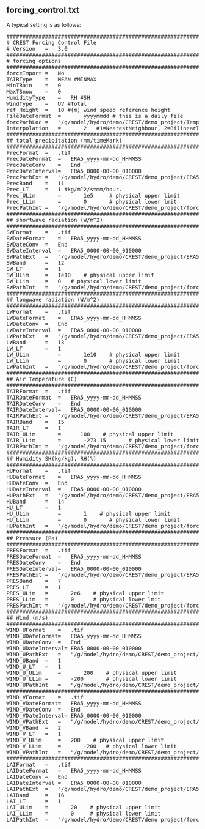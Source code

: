## forcing_control.txt
A typical setting is as follows:
<pre>
################################################################################
# CREST Forcing Control File
# Version	=	3.0
###############################################################################
# forcing options
###############################################################################
forceImport	=	No
TAIRType	=	MEAN #MINMAX
MinTRain	=	0
MaxTSnow	=	0
HumidityType	=	RH #SH
WindType	=	UV #Total
ref_Height	=	10 #(m) wind speed reference height
FileDateFormat  =       yyyymmdd # this is a daily file
forcPathLoc	=	"/g/model/hydro/demo/CREST/demo_project/Temp/Temp_forcing/"
Interpolation   =       2   #1=NearestNeighbour, 2=BilinearInterpolation
###############################################################################
## total precipitation (mm/timeMark)
###############################################################################
PrecFormat	=	.tif
PrecDateFormat	=	ERA5_yyyy-mm-dd_HHMMSS
PrecDateConv	=	End
PrecDateInterval=	ERA5_0000-00-00_010000
PrecPathExt	=	"/g/model/hydro/demo/CREST/demo_project/ERA5_forcing/"
PrecBand	=	11
Prec_LT		=	1 #kg/m^2/s=mm/hour.
Prec_ULim       =       1e5     # physical upper limit
Prec_LLim       =       0       # physical lower lmit 
PrecPathInt	=	"/g/model/hydro/demo/CREST/demo_project/forcing/prec/prec."
###############################################################################
## shortwave radiation (W/m^2)
###############################################################################
SWFormat	=	.tif
SWDateFormat	=	ERA5_yyyy-mm-dd_HHMMSS
SWDateConv	=	End
SWDateInterval	=	ERA5_0000-00-00_010000
SWPathExt	=	"/g/model/hydro/demo/CREST/demo_project/ERA5_forcing/"
SWBand		=	12
SW_LT		=	1
SW_ULim		=	1e10	# physical upper limit
SW_LLim		=	0	# physical lower limit
SWPathInt	=	"/g/model/hydro/demo/CREST/demo_project/forcing/SW/sw."
###############################################################################
## longwave radiation (W/m^2)
###############################################################################
LWFormat	=	.tif
LWDateFormat	=	ERA5_yyyy-mm-dd_HHMMSS
LWDateConv	=	End
LWDateInterval	=	ERA5_0000-00-00_010000
LWPathExt	=	"/g/model/hydro/demo/CREST/demo_project/ERA5_forcing/"
LWBand		=	13
LW_LT		=	1
LW_ULim         =       1e10    # physical upper limit
LW_LLim         =       0       # physical lower limit
LWPathInt	=	"/g/model/hydro/demo/CREST/demo_project/forcing/LW/lw."
###############################################################################
## Air Temperature (C)
###############################################################################
TAIRFormat	=	.tif
TAIRDateFormat	=	ERA5_yyyy-mm-dd_HHMMSS
TAIRDateConv	=	End
TAIRDateInterval=	ERA5_0000-00-00_010000
TAIRPathExt	=	"/g/model/hydro/demo/CREST/demo_project/ERA5_forcing/"
TAIRBand	=	15
TAIR_LT		=	1
TAIR_ULim       =      100    # physical upper limit
TAIR_LLim       =       -273.15       # physical lower limit
TAIRPathInt	=	"/g/model/hydro/demo/CREST/demo_project/forcing/TAIR/TAIR."
###############################################################################
## Humidity SH(kg/kg), RH(%)
###############################################################################
HUFormat	=	.tif
HUDateFormat	=	ERA5_yyyy-mm-dd_HHMMSS
HUDateConv	=	End
HUDateInterval	=	ERA5_0000-00-00_010000
HUPathExt	=	"/g/model/hydro/demo/CREST/demo_project/ERA5_forcing/"
HUBand		=	14
HU_LT		=	1
HU_ULim         =       1    # physical upper limit
HU_LLim         =       0       # physical lower limit
HUPathInt	=	"/g/model/hydro/demo/CREST/demo_project/forcing/HU/HU."
###############################################################################
## Pressure (Pa)
###############################################################################
PRESFormat	=	.tif
PRESDateFormat	=	ERA5_yyyy-mm-dd_HHMMSS
PRESDateConv	=	End
PRESDateInterval=	ERA5_0000-00-00_010000
PRESPathExt	=	"/g/model/hydro/demo/CREST/demo_project/ERA5_forcing/"
PRESBand	=	7
PRES_LT		=	1
PRES_ULim	=       2e6    # physical upper limit
PRES_LLim	=       0      # physical lower lmit
PRESPathInt	=	"/g/model/hydro/demo/CREST/demo_project/forcing/PRES/PRES."
###############################################################################
## Wind (m/s)
###############################################################################
WIND_UFormat	=	.tif
WIND_UDateFormat=	ERA5_yyyy-mm-dd_HHMMSS
WIND_UDateConv	=	End
WIND_UDateInterval=	ERA5_0000-00-00_010000
WIND_UPathExt	=	"/g/model/hydro/demo/CREST/demo_project/ERA5_forcing/"
WIND_UBand	=	1
WIND_U_LT	=	1
WIND_U_ULim     =       200    # physical upper limit
WIND_U_LLim	=       -200       # physical lower limit
WIND_UPathInt	=	"/g/model/hydro/demo/CREST/demo_project/forcing/Wind_U/wind_u."
###############################################################################
WIND_VFormat	=	.tif
WIND_VDateFormat=	ERA5_yyyy-mm-dd_HHMMSS
WIND_VDateConv	=	End
WIND_VDateInterval=	ERA5_0000-00-00_010000
WIND_VPathExt	=	"/g/model/hydro/demo/CREST/demo_project/ERA5_forcing/"
WIND_VBand	=	2
WIND_V_LT	=	1
WIND_V_ULim     =	200    # physical upper limit
WIND_V_LLim     =       -200   # physical lower limit
WIND_VPathInt	=	"/g/model/hydro/demo/CREST/demo_project/forcing/Wind_V/wind_v."
###############################################################################
LAIFormat	=	.tif
LAIDateFormat	=	ERA5_yyyy-mm-dd_HHMMSS
LAIDateConv	=	End
LAIDateInterval	=	ERA5_0000-00-00_010000
LAIPathExt	=	"/g/model/hydro/demo/CREST/demo_project/ERA5_forcing/"
LAIBand		=	16
LAI_LT		=	1 
LAI_ULim	=       20    # physical upper limit
LAI_LLim	=       0     # physical lower limit
LAIPathInt	=	"/g/model/hydro/demo/CREST/demo_project/forcing/LAI/lai."
</pre>


